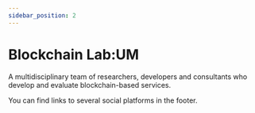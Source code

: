 ```yaml
---
sidebar_position: 2
---
```


# Blockchain Lab:UM

A multidisciplinary team of researchers, developers and consultants who develop and evaluate blockchain-based services.

You can find links to several social platforms in the footer.